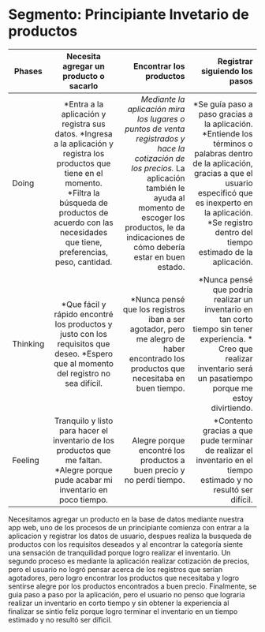 # Segmento: Principiante Invetario de productos


| Phases   | Necesita agregar un producto o sacarlo | Encontrar los productos  | Registrar siguiendo los pasos
|----------|:--------------------------------------:|-------------------------:|-----------------------------:| 
| Doing    | *Entra a la aplicación y registra sus datos. *Ingresa a la aplicación y registra los productos que tiene en el momento. *Filtra la búsqueda de productos de acuerdo con las necesidades que tiene, preferencias, peso, cantidad. | *Mediante la aplicación mira los lugares o puntos de venta registrados y hace la cotización de los precios.* La aplicación también le ayuda al momento de escoger los productos, le da indicaciones de cómo debería estar en buen estado.| *Se guía paso a paso gracias a la aplicación. *Entiende los términos o palabras dentro de la aplicación, gracias a que el usuario especificó que es inexperto en la aplicación. *Se registro dentro del tiempo estimado de la aplicación.
| Thinking | *Que fácil y rápido encontré los productos y justo con los requisitos que deseo. *Espero que al momento del registro no sea difícil.| *Nunca pensé que los registros iban a ser agotador, pero me alegro de haber encontrado los productos que necesitaba en buen tiempo. | *Nunca pensé que podría realizar un inventario en tan corto tiempo sin tener experiencia. * Creo que realizar inventario será un pasatiempo porque me estoy divirtiendo.
| Feeling  | Tranquilo y listo para hacer el inventario de los productos que me faltan. *Alegre porque pude acabar mi inventario en poco tiempo.| Alegre porque encontré los productos a buen precio y no perdí tiempo. | *Contento gracias a que pude terminar de realizar el inventario en el tiempo estimado y no resultó ser difícil.


Necesitamos agregar un producto en la base de datos mediante nuestra app web, uno de los procesos de un principiante comienza con entrar a la aplicacion y registrar los datos de usuario, despues realiza la busqueda de productos con los requisitos deseados y al encontrar la categoría siente una sensación de tranquilidad porque logro realizar el inventario. Un segundo proceso es mediante la aplicación realizar cotización de precios, pero el usuario no logró pensar acerca de los registros que serían agotadores, pero logro encontrar los productos que necesitaba y logro sentirse alegre por los productos encontrados a buen precio. Finalmente, se guia paso a paso por la aplicación, pero el usuario no penso que lograria realizar un inventario en corto tiempo y sin obtener la experiencia al finalizar se sintio feliz porque logro terminar el inventario en un tiempo estimado y no resultó ser díficil.
